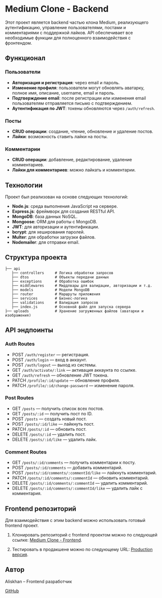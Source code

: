 ﻿# Medium Clone - Backend

Этот проект является backend частью клона Medium, реализующего аутентификацию, управление пользователями, постами и комментариями с поддержкой лайков. API обеспечивает все необходимые функции для полноценного взаимодействия с фронтендом.

## Функционал

### Пользователи
- **Авторизация и регистрация**: через email и пароль.
- **Изменение профиля**: пользователи могут обновлять аватарку, полное имя, описание, username, email и пароль.
- **Подтверждение email**: после регистрации или изменения email пользователям отправляется письмо с подтверждением.
- **Аутентификация по JWT**: токены обновляются через `/auth/refresh`.

### Посты
- **CRUD операции**: создание, чтение, обновление и удаление постов.
- **Лайки**: возможность ставить лайки на посты.

### Комментарии
- **CRUD операции**: добавление, редактирование, удаление комментариев.
- **Лайки для комментариев**: можно лайкать и комментарии.

## Технологии

Проект был реализован на основе следующих технологий:
- **Node.js**: среда выполнения JavaScript на сервере.
- **Express.js**: фреймворк для создания RESTful API.
- **MongoDB**: база данных NoSQL.
- **Mongoose**: ORM для работы с MongoDB.
- **JWT**: для авторизации и аутентификации.
- **bcrypt**: для хеширования паролей.
- **Multer**: для обработки загрузки файлов.
- **Nodemailer**: для отправки email.

## Структура проекта

```
├── api
   ├── controllers     # Логика обработки запросов
   ├── dtos            # Объекты передачи данных
   ├── exceptions      # Обработка ошибок
   ├── middlewares     # Миддлвары для валидации, авторизации и т.д.
   ├── models          # Модели MongoDB
   ├── router          # Маршруты приложения
   ├── services        # Бизнес-логика
   ├── validations     # Валидация запросов
   ├── index.js        # Основной файл для запуска сервера
├── uploads            # Хранение загруженных файлов (аватарки и изображения)
```

## API эндпоинты

### Auth Routes

- POST `/auth/register` — регистрация.
- POST `/auth/login` — вход в аккаунт.
- POST `/auth/logout` — выход из системы.
- GET `/auth/activate/:link` — активация аккаунта по ссылке.
- GET `/auth/refresh` — обновление JWT токена.
- PATCH `/profile/:id/update` — обновление профиля.
- PATCH `/profile/:id/change-password` — изменение пароля.

### Post Routes

- GET `/posts` — получить список всех постов.
- GET `/posts/:id` — получить пост по ID.
- POST `/posts` — создать новый пост.
- POST `/posts/:id/like` — лайкнуть пост.
- PATCH `/posts/:id` — обновить пост.
- DELETE `/posts/:id` — удалить пост.
- DELETE `/posts/:id/like` — удалить лайк.

### Comment Routes

- GET `/posts/:id/comments` — получить комментарии к посту.
- POST `/posts/:id/comments` — добавить комментарий.
- POST `/posts/:id/comments/:commentId/like` — лайкнуть комментарий.
- PATCH `/posts/:id/comments/:commentId` — обновить комментарий.
- DELETE `/posts/:id/comments/:commentId` — удалить комментарий.
- DELETE `/posts/:id/comments/:commentId/like` — удалить лайк с комментария.

## Frontend репозиторий

Для взаимодействия с этим backend можно использовать готовый frontend проект.

1. Клонировать репозиторий с frontend проектом можно по следующей ссылке: [Medium Clone - Frontend](https://github.com/Aliskhan228/medium-clone-frontend.git).

2. Тестировать в продакшене можно по следующему URL: [Production версия](https://newmedium.vercel.app).

## Автор

Aliskhan – Frontend разработчик

[GitHub](https://github.com/Aliskhan228)
